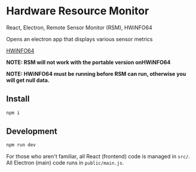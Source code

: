 # Hardware Resource Monitor
React, Electron, Remote Sensor Monitor (RSM), HWiNFO64

Opens an electron app that displays various sensor metrics

[HWiNFO64](https://www.hwinfo.com/)

**NOTE: RSM will not work with the portable version onHWiNFO64**

**NOTE: HWiNFO64 must be running before RSM can run, otherwise you will get null data.**

## Install
```bash
npm i
```

## Development
```bash
npm run dev
```

For those who aren't familiar, all React (frontend) code is managed in `src/`. All Electron (main) code runs in `public/main.js`.
